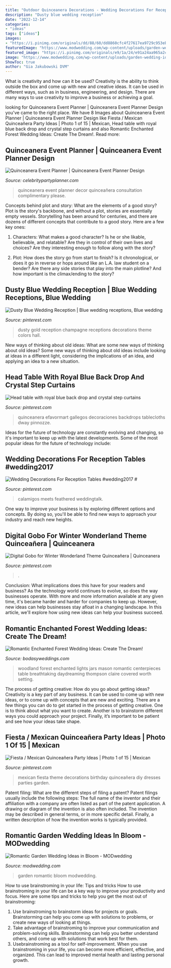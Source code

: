 ```yaml
---
title: "Outdoor Quinceanera Decorations - Wedding Decorations For Reception Tables #wedding2017 #"
description: "Dusty blue wedding reception"
date: "2022-12-14"
categories:
- "ideas"
tags: ["ideas"]
images:
- "https://i.pinimg.com/originals/dd/88/60/dd8860cfc4f27617ea9729c953eb18a8.jpg"
featuredImage: "https://www.modwedding.com/wp-content/uploads/garden-wedding-ideas-3-09082015-ky.jpg"
featured_image: "https://i.pinimg.com/originals/e9/1a/24/e91a24aa965a2c2c59408e5256f86e66.jpg"
image: "https://www.modwedding.com/wp-content/uploads/garden-wedding-ideas-3-09082015-ky.jpg"
ShowToc: true
author: "Gia Jakubowski DVM"
---
```



What is creativity and how can it be used?
Creativity is the ability to think outside the box and come up with new and creative ideas. It can be used in different ways, such as in business, engineering, and design. There are many ways to use creativity to improve a business or achieving a goal.

	

		
looking for Quinceanera Event Planner | Quinceanera Event Planner Design you've came to the right place. We have 8 Images about Quinceanera Event Planner | Quinceanera Event Planner Design like Fiesta / Mexican Quinceañera Party Ideas | Photo 1 of 15 | Mexican, Head table with royal blue back drop and crystal step curtains and also Romantic Enchanted Forest Wedding Ideas: Create The Dream!. Read more:
		
    
## Quinceanera Event Planner | Quinceanera Event Planner Design

<img loading=lazy src="http://www.celebritypartyplanner.com/wp-content/uploads/2012/12/Quinceanera.Decor_.jpg" onerror="this.onerror=null;this.src='https://tse4.mm.bing.net/th?id=OIP.ZpUTEnXXIBn2v_CBFzHhkAHaGk&amp;pid=15.1';" alt="Quinceanera Event Planner | Quinceanera Event Planner Design">

_Source: celebritypartyplanner.com_

>quinceanera event planner decor quinceañera consultation complimentary please. 

	

Concepts behind plot and story: What are the elements of a good story?
Plot is the story's backbone, and without a plot, stories are essentially empty vessels. Storytelling has been around for centuries, and there are dozens of different concepts that contribute to a good story. Here are a few key ones:
1) Characters: What makes a good character? Is he or she likable, believable, and relatable? Are they in control of their own lives and choices? Are they interesting enough to follow along with the story?

2) Plot: How does the story go from start to finish? Is it chronological, or does it go in reverse or hops around like an L.A. law student on a bender? Are there any side stories that play into the main plotline? And how important is the climax/ending to the story?

    
## Dusty Blue Wedding Reception | Blue Wedding Receptions, Blue Wedding

<img loading=lazy src="https://i.pinimg.com/originals/dd/88/60/dd8860cfc4f27617ea9729c953eb18a8.jpg" onerror="this.onerror=null;this.src='https://tse3.mm.bing.net/th?id=OIP.V2ydXv520Ef2K5vzzIk2SQHaLH&amp;pid=15.1';" alt="Dusty Blue Wedding Reception | Blue wedding receptions, Blue wedding">

_Source: pinterest.com_

>dusty gold reception champagne receptions decorations theme colors hall. 

	

New ways of thinking about old ideas: What are some new ways of thinking about old ideas?
Some new ways of thinking about old ideas include looking at ideas in a different light, considering the implications of an idea, and applying an idea to a new situation.

    
## Head Table With Royal Blue Back Drop And Crystal Step Curtains

<img loading=lazy src="https://s-media-cache-ak0.pinimg.com/736x/94/f7/ed/94f7ed73cfb79ed7a2efd8c52d8ab1da.jpg" onerror="this.onerror=null;this.src='https://tse2.mm.bing.net/th?id=OIP.gZ5YSapcuqj9lU9-3j_zWAHaJ6&amp;pid=15.1';" alt="Head table with royal blue back drop and crystal step curtains">

_Source: pinterest.com_

>quinceanera efavormart gallegos decoraciones backdrops tablecloths dway pinnozze. 

	

Ideas for the future of technology are constantly evolving and changing, so it's important to keep up with the latest developments. Some of the most popular ideas for the future of technology include: 

    
## Wedding Decorations For Reception Tables #wedding2017 #

<img loading=lazy src="https://i.pinimg.com/736x/9c/8f/9b/9c8f9bd228131ce4fc043c642900b72c.jpg" onerror="this.onerror=null;this.src='https://tse1.mm.bing.net/th?id=OIP.ITElmJVwu2YoeAG1dYBH6AHaLH&amp;pid=15.1';" alt="Wedding Decorations For Reception Tables #wedding2017 #">

_Source: pinterest.com_

>calamigos meets feathered weddingtalk. 

	

One way to improve your business is by exploring different options and concepts. By doing so, you'll be able to find new ways to approach your industry and reach new heights.

    
## Digital Gobo For Winter Wonderland Theme Quinceañera | Quinceanera

<img loading=lazy src="https://i.pinimg.com/originals/e9/1a/24/e91a24aa965a2c2c59408e5256f86e66.jpg" onerror="this.onerror=null;this.src='https://tse3.mm.bing.net/th?id=OIP.e6sGJCsMf1zmIBa44P0IFQHaNK&amp;pid=15.1';" alt="Digital Gobo for Winter Wonderland Theme Quinceañera | Quinceanera">

_Source: pinterest.com_

>. 

	

Conclusion: What implications does this have for your readers and business?
As the technology world continues to evolve, so does the way businesses operate. With more and more information available at any given time, it's became harder and harder for companies to keep up. However, new ideas can help businesses stay afloat in a changing landscape. In this article, we'll explore how using new ideas can help your business succeed.

    
## Romantic Enchanted Forest Wedding Ideas: Create The Dream!

<img loading=lazy src="https://bodasyweddings.com/wp-content/uploads/2017/03/woodland-wedding.jpg" onerror="this.onerror=null;this.src='https://tse2.mm.bing.net/th?id=OIP.hlK2DyYxEuZ4m4bSAnpzVgHaLG&amp;pid=15.1';" alt="Romantic Enchanted Forest Wedding Ideas: Create The Dream!">

_Source: bodasyweddings.com_

>woodland forest enchanted lights jars mason romantic centerpieces table breathtaking daydreaming thompson claire covered worth setting. 

	

The process of getting creative: How do you go about getting ideas?
Creativity is a key part of any business. It can be used to come up with new ideas, or to come up with concepts that are new and exciting. There are a few things you can do to get started in the process of getting creative. One is to think about what you want to create. Another is to brainstorm different ways you could approach your project. Finally, it’s important to be patient and see how your ideas take shape.

    
## Fiesta / Mexican Quinceañera Party Ideas | Photo 1 Of 15 | Mexican

<img loading=lazy src="https://i.pinimg.com/736x/e3/37/ff/e337ffd662f4b5e0dfb44c8b527c3b00.jpg" onerror="this.onerror=null;this.src='https://tse1.mm.bing.net/th?id=OIP.Qgo4pUXdw9VEbS3G5jYoSgHaJQ&amp;pid=15.1';" alt="Fiesta / Mexican Quinceañera Party Ideas | Photo 1 of 15 | Mexican">

_Source: pinterest.com_

>mexican fiesta theme decorations birthday quinceañera diy dresses parties garden. 

	

Patent filing: What are the different steps of filing a patent?
Patent filings usually include the following steps: 
The full name of the inventor and their affiliation with a company are often listed as part of the patent application. A drawing or diagram of the invention is also often included. The invention may be described in general terms, or in more specific detail. Finally, a written description of how the invention works is typically provided.

    
## Romantic Garden Wedding Ideas In Bloom - MODwedding

<img loading=lazy src="https://www.modwedding.com/wp-content/uploads/garden-wedding-ideas-3-09082015-ky.jpg" onerror="this.onerror=null;this.src='https://tse2.mm.bing.net/th?id=OIP.8uJCIuJoGBIGMPoUIf4hiwHaLH&amp;pid=15.1';" alt="Romantic Garden Wedding Ideas in Bloom - MODwedding">

_Source: modwedding.com_

>garden romantic bloom modwedding. 

	

How to use brainstroming in your life: Tips and tricks
How to use brainstroming in your life can be a key way to improve your productivity and focus. Here are some tips and tricks to help you get the most out of brainstroming: 
1) Use brainstroming to brainstorm ideas for projects or goals. Brainstorming can help you come up with solutions to problems, or create new ways of looking at things. 
2) Take advantage of brainstroming to improve your communication and problem-solving skills. Brainstorming can help you better understand others, and come up with solutions that work best for them. 
3) Usebrainstroming as a tool for self-improvement. When you use brainstroming in your life, you can become more efficient, effective, and organized. This can lead to improved mental health and lasting personal growth.

